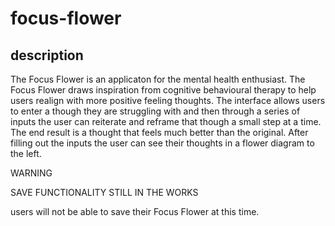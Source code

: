 # focus-flower

## description

The Focus Flower is an applicaton for the mental health enthusiast. The Focus Flower draws inspiration from cognitive behavioural therapy to help users realign with more positive feeling thoughts. The interface allows users to enter a though they are struggling with and then through a series of inputs the user can reiterate and reframe that though a small step at a time. The end result is a thought that feels much better than the original. After filling out the inputs the user can see their thoughts in a flower diagram to the left. 

WARNING


SAVE FUNCTIONALITY STILL IN THE WORKS


users will not be able to save their Focus Flower at this time.
